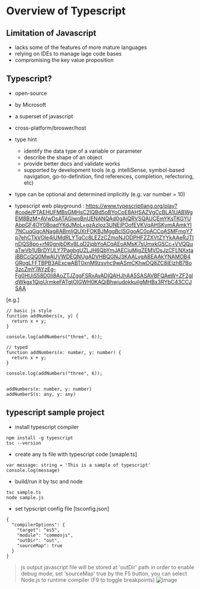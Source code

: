 # Overview of Typescript

## Limitation of Javascript
- lacks some of the features of more mature languages
- relying on IDEs to manage lage code bases
- compromising the key value proposition

## Typescript?
- open-source
- by Microsoft
- a superset of javascript
- cross-platform/broswer/host

- type hint 
  - identify the data type of a variable or parameter
  - describe the shape of an object
  - provide better docs and validate works
  - supported by development tools (e.g. intelliSense, symbol-based navigation, go-to-definition, find references, completion, refectoring, etc)
 
- type can be optional and determined implicitly (e.g. var number = 10)
- typescript web playground : https://www.typescriptlang.org/play?#code/PTAEHUFMBsGMHsC2lQBd5oBYoCoE8AHSAZVgCcBLA1UABWgEM8BzM+AVwDsATAGiwoBnUENANQAd0gAjQRVSQAUCEmYKsTKGYUAbpGF4OY0BoadYKdJMoL+gzAzIoz3UNEiPOofEVKVqAHSKymAAmkYI7NCuqGqcANag8ABmIjQUXrFOKBJMggBcISGgoAC0oACCoASMFmgY7p7ehCTkVOle4jUMdRLYTqCc8LEZzCZmoNJODPHFZZXVtZYYkAAeRJTInDQS8po+rf40gnjbDKv8LqD2jpbYoACqAEoAMsK7sUmxkGSCc+VVQQuaTwVb1UBrDYULY7PagbgUZLJH6QbYmJAECjuMigZEMVDsJzCFLNXxtajBBCcQQ0MwAUVWDEQNUgADVHBQGNJ3KAALygABEAAkYNAMOB4GRogLFFTBPB3AExcwABT0xnM9zsyhc9wASmCKhwDQ8ZC8iElzhB7Bo3zcZmY7AYzEg-Fg0HUiS58D0Ii8AoZTJZggFSRxAvADlQAHJhAA5SASAVBFQAeW+ZF2gldWkgx1QjgUrmkeFATgtOlGWH0KAQiBhwiudokkuiIgMHBx3RYbC43CCJSAA

[e.g.]
```
// basic js style
function addNumbers(x, y) {
  return x + y;
}

console.log(addNumbers("three", 6));

// typed
function addNumbers(x: number, y: number) {
  return x + y;
}

console.log(addNumbers("three", 6));


addNumbers(x: number, y: number)
addNumberS(s: any, y: any)
```

## typescript sample project
- install typescript compiler
```
npm install -g typescript
tsc --version
```

- create any ts file with typescript code
[smaple.ts]
```
var message: string = 'This is a sample of typescript'
console.log(message)
```

- build/run it by tsc and node
```
tsc sample.ts
node sample.js
```

- set typscript config file
[tsconfig.json]
```
{
  "compilerOptions": {
    "target": "es5",
    "module": "commonjs",
    "outDir": "out",
    "sourceMap": true
  }
}
```
> js output javascript file will be stored at 'outDir' path
> in order to enable debug mode, set 'sourceMap' true
> by the F5 button, you can select Node.js to runtime compiler (F9 to toggle breakpoints)
> ![image](https://user-images.githubusercontent.com/59367560/135723205-ced26e2a-d994-42f7-874a-b7d9bee88f1f.png)


